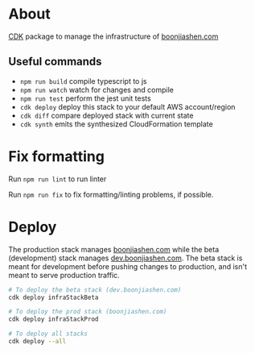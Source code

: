 # About

[CDK](https://docs.aws.amazon.com/cdk) package to manage the infrastructure of [boonjiashen.com](http://boonjiashen.com/)

## Useful commands

 * `npm run build`   compile typescript to js
 * `npm run watch`   watch for changes and compile
 * `npm run test`    perform the jest unit tests
 * `cdk deploy`      deploy this stack to your default AWS account/region
 * `cdk diff`        compare deployed stack with current state
 * `cdk synth`       emits the synthesized CloudFormation template

# Fix formatting

Run `npm run lint` to run linter

Run `npm run fix` to fix formatting/linting problems, if possible.


# Deploy

The production stack manages [boonjiashen.com](http://boonjiashen.com/) while the beta (development) stack manages [dev.boonjiashen.com](http://boonjiashen.com/). The beta stack is meant for development before pushing changes to production, and isn't meant to serve production traffic.

```bash
# To deploy the beta stack (dev.boonjiashen.com)
cdk deploy infraStackBeta

# To deploy the prod stack (boonjiashen.com)
cdk deploy infraStackProd

# To deploy all stacks
cdk deploy --all
```
